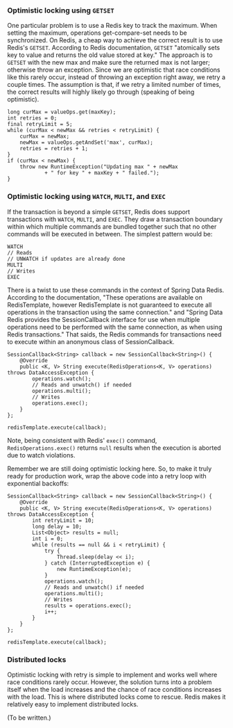 ### Optimistic locking using `GETSET`

One particular problem is to use a Redis key to track the maximum. When setting the maximum, operations get-compare-set needs to be synchronized. On Redis, a cheap way to achieve the correct result is to use Redis's `GETSET`. According to Redis documentation, `GETSET` "atomically sets key to value and returns the old value stored at key."  The approach is to `GETSET` with the new max and make sure the returned max is not larger; otherwise throw an exception. Since we are optimistic that race conditions like this rarely occur, instead of throwing an exception right away, we retry a couple times. The assumption is that, if we retry a limited number of times, the correct results will highly likely go through (speaking of being optimistic).

    long curMax = valueOps.get(maxKey);
    int retries = 0;
    final retryLimit = 5;
    while (curMax < newMax && retries < retryLimit) {
        curMax = newMax;
        newMax = valueOps.getAndSet('max', curMax);
        retries = retries + 1;
    }
    if (curMax < newMax) {
        throw new RuntimeException("Updating max " + newMax
                + " for key " + maxKey + " failed.");
    }

### Optimistic locking using `WATCH`, `MULTI`, and `EXEC`

If the transaction is beyond a simple `GETSET`, Redis does support transactions with `WATCH`, `MULTI`, and `EXEC`.  They draw a transaction boundary within which multiple commands are bundled together such that no other commands will be executed in between.  The simplest pattern would be:

    WATCH
    // Reads
    // UNWATCH if updates are already done
    MULTI
    // Writes
    EXEC

There is a twist to use these commands in the context of Spring Data Redis.  According to the documentation, "These operations are available on RedisTemplate, however RedisTemplate is not guaranteed to execute all operations in the transaction using the same connection." and "Spring Data Redis provides the SessionCallback interface for use when multiple operations need to be performed with the same connection, as when using Redis transactions."  That saids, the Redis commands for transactions need to execute within an anonymous class of SessionCallback.

    SessionCallback<String> callback = new SessionCallback<String>() {
        @Override
        public <K, V> String execute(RedisOperations<K, V> operations) throws DataAccessException {
            operations.watch();
            // Reads and unwatch() if needed
            operations.multi();
            // Writes
            operations.exec();
        }
    };

    redisTemplate.execute(callback);

Note, being consistent with Redis' `exec()` command, `RedisOperations.exec()` returns `null` results when the execution is aborted due to watch violations.

Remember we are still doing optimistic locking here.  So, to make it truly ready for production work, wrap the above code into a retry loop with exponential backoffs:

    SessionCallback<String> callback = new SessionCallback<String>() {
        @Override
        public <K, V> String execute(RedisOperations<K, V> operations) throws DataAccessException {
            int retryLimit = 10;
            long delay = 10;
            List<Object> results = null;
            int i = 0;
            while (results == null && i < retryLimit) {
                try {
                    Thread.sleep(delay << i);
                } catch (InterruptedException e) {
                    new RuntimeException(e);
                }
                operations.watch();
                // Reads and unwatch() if needed
                operations.multi();
                // Writes
                results = operations.exec();
                i++;
            }
        }
    };

    redisTemplate.execute(callback);

### Distributed locks

Optimistic locking with retry is simple to implement and works well where race conditions rarely occur. However, the solution turns into a problem itself when the load increases and the chance of race conditions increases with the load.  This is where distributed locks come to rescue. Redis makes it relatively easy to implement distributed locks.

(To be written.)